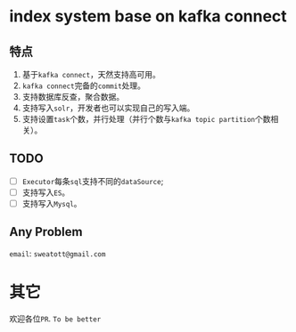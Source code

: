 # index system base on kafka connect

## 特点

1. 基于`kafka connect`，天然支持高可用。
2. `kafka connect`完备的`commit`处理。
3. 支持数据库反查，聚合数据。
4. 支持写入`solr`，开发者也可以实现自己的写入端。
5. 支持设置`task`个数，并行处理（并行个数与`kafka topic partition`个数相关）。

## TODO

- [ ] `Executor`每条`sql`支持不同的`dataSource`;
- [ ] 支持写入`ES`。
- [ ] 支持写入`Mysql`。

## Any Problem

`email`: `sweatott@gmail.com`


# 其它

欢迎各位`PR`. `To be better`
